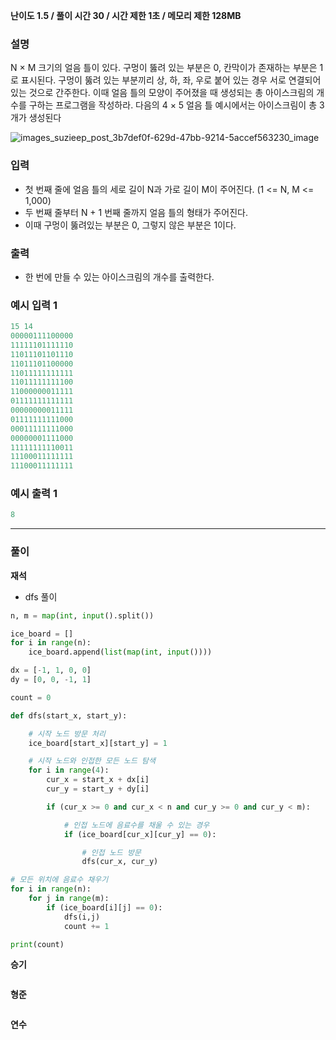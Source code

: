 **난이도 1.5   /  풀이 시간 30   /  시간 제한 1초   /  메모리 제한 128MB**

### **설명**

N × M 크기의 얼음 틀이 있다. 구멍이 뚫려 있는 부분은 0, 칸막이가 존재하는 부분은 1로 표시된다. 구멍이 뚫려 있는 부분끼리 상, 하, 좌, 우로 붙어 있는 경우 서로 연결되어 있는 것으로 간주한다. 이때 얼음 틀의 모양이 주어졌을 때 생성되는 총 아이스크림의 개수를 구하는 프로그램을 작성하라. 다음의 4 × 5 얼음 틀 예시에서는 아이스크림이 총 3개가 생성된다

![images_suzieep_post_3b7def0f-629d-47bb-9214-5accef563230_image](https://user-images.githubusercontent.com/110963294/224481522-bf0eb3fd-a5ec-41d9-b53c-f2ebce1f7f44.png)


### **입력**

- 첫 번째 줄에 얼음 틀의 세로 길이 N과 가로 길이 M이 주어진다. (1 <= N, M <= 1,000)
- 두 번째 줄부터 N + 1 번째 줄까지 얼음 틀의 형태가 주어진다.
- 이때 구멍이 뚫려있는 부분은 0, 그렇지 않은 부분은 1이다.

### **출력**

- 한 번에 만들 수 있는 아이스크림의 개수를 출력한다.

### **예시 입력 1**

```java
15 14
00000111100000
11111101111110
11011101101110
11011101100000
11011111111111
11011111111100
11000000011111
01111111111111
00000000011111
01111111111000
00011111111000
00000001111000
11111111110011
11100011111111
11100011111111

```

### **예시 출력 1**

```java
8
```

---

### **풀이**

**재석**
- dfs 풀이
```python
n, m = map(int, input().split())

ice_board = []
for i in range(n):
    ice_board.append(list(map(int, input())))

dx = [-1, 1, 0, 0]
dy = [0, 0, -1, 1]

count = 0

def dfs(start_x, start_y):

    # 시작 노드 방문 처리
    ice_board[start_x][start_y] = 1

    # 시작 노드와 인접한 모든 노드 탐색
    for i in range(4):
        cur_x = start_x + dx[i]
        cur_y = start_y + dy[i]

        if (cur_x >= 0 and cur_x < n and cur_y >= 0 and cur_y < m):

            # 인접 노드에 음료수를 채울 수 있는 경우
            if (ice_board[cur_x][cur_y] == 0):

                # 인접 노드 방문
                dfs(cur_x, cur_y)

# 모든 위치에 음료수 채우기
for i in range(n):
    for j in range(m):
        if (ice_board[i][j] == 0):
            dfs(i,j)
            count += 1

print(count)
```

**승기**

```python

```

**형준**

```java

```

**연수**

```python

```
